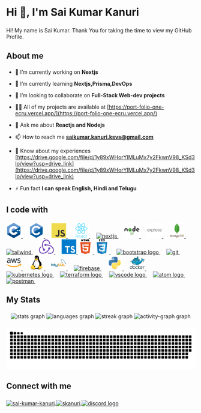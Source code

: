 <h1 align="left">Hi 👋, I'm Sai Kumar Kanuri</h1>

###

<p align="left">Hi! My name is Sai Kumar. Thank You for taking the time to view my GitHub Profile.</p>

###

<h2 align="left">About me</h2>

###

- 🔭 I’m currently working on **Nextjs**

- 🌱 I’m currently learning **Nextjs,Prisma,DevOps**

- 👯 I’m looking to collaborate on **Full-Stack Web-dev projects**

- 👨‍💻 All of my projects are available at [https://port-folio-one-ecru.vercel.app/](https://port-folio-one-ecru.vercel.app/)

- 💬 Ask me about **Reactjs and Nodejs**

- 📫 How to reach me **saikumar.kanuri.ksvs@gmail.com**

- 📄 Know about my experiences [https://drive.google.com/file/d/1y89xWHorYlMLuMx7y2FkwnV98_KSd3Io/view?usp=drive_link](https://drive.google.com/file/d/1y89xWHorYlMLuMx7y2FkwnV98_KSd3Io/view?usp=drive_link)

- ⚡ Fun fact **I can speak English, Hindi and Telugu**

###

<h2 align="left">I code with</h2>

###

<p align="left">
    <a href="https://www.w3schools.com/cpp/" target="_blank" rel="noreferrer">
        <img src="https://raw.githubusercontent.com/devicons/devicon/master/icons/cplusplus/cplusplus-original.svg"
            alt="cplusplus" width="40" height="40" />
    </a>
    <img width="12" />
    <a href="https://www.cprogramming.com/" target="_blank" rel="noreferrer">
        <img src="https://raw.githubusercontent.com/devicons/devicon/master/icons/c/c-original.svg" alt="c" width="40"
            height="40" />
    </a>
    <img width="12" />
    <a href="https://developer.mozilla.org/en-US/docs/Web/JavaScript" target="_blank" rel="noreferrer">
        <img src="https://raw.githubusercontent.com/devicons/devicon/master/icons/javascript/javascript-original.svg"
            alt="javascript" width="40" height="40" />
    </a>
    <img width="12" />
    <a href="https://reactjs.org/" target="_blank" rel="noreferrer">
        <img src="https://raw.githubusercontent.com/devicons/devicon/master/icons/react/react-original-wordmark.svg"
            alt="react" width="40" height="40" />
    </a>
    <img width="12" />
    <a href="https://nextjs.org/" target="_blank" rel="noreferrer">
        <img src="https://cdn.worldvectorlogo.com/logos/nextjs-2.svg" alt="nextjs" width="40" height="40" />
    </a>
    <img width="12" />
    <a href="https://nodejs.org" target="_blank" rel="noreferrer">
        <img src="https://raw.githubusercontent.com/devicons/devicon/master/icons/nodejs/nodejs-original-wordmark.svg"
            alt="nodejs" width="40" height="40" />
    </a>
    <img width="12" />
    <a href="https://expressjs.com" target="_blank" rel="noreferrer">
        <img src="https://raw.githubusercontent.com/devicons/devicon/master/icons/express/express-original-wordmark.svg"
            alt="express" width="40" height="40" />
    </a>
    <img width="12" />
    <a href="https://www.mongodb.com/" target="_blank" rel="noreferrer">
        <img src="https://raw.githubusercontent.com/devicons/devicon/master/icons/mongodb/mongodb-original-wordmark.svg"
            alt="mongodb" width="40" height="40" />
    </a>
    <img width="12" />
    <a href="https://tailwindcss.com/" target="_blank" rel="noreferrer">
        <img src="https://www.vectorlogo.zone/logos/tailwindcss/tailwindcss-icon.svg" alt="tailwind" width="40"
            height="40" />
    </a>
    <img width="12" />
    <a href="https://redux.js.org" target="_blank" rel="noreferrer">
        <img src="https://raw.githubusercontent.com/devicons/devicon/master/icons/redux/redux-original.svg" alt="redux"
            width="40" height="40" />
    </a>
    <img width="12" />
    <a href="https://www.typescriptlang.org/" target="_blank" rel="noreferrer">
        <img src="https://raw.githubusercontent.com/devicons/devicon/master/icons/typescript/typescript-original.svg"
            alt="typescript" width="40" height="40" />
    </a>
    <a href="https://www.w3.org/html/" target="_blank" rel="noreferrer">
        <img src="https://raw.githubusercontent.com/devicons/devicon/master/icons/html5/html5-original-wordmark.svg"
            alt="html5" width="40" height="40" />
    </a>
    <a href="https://www.w3schools.com/css/" target="_blank" rel="noreferrer">
        <img src="https://raw.githubusercontent.com/devicons/devicon/master/icons/css3/css3-original-wordmark.svg"
            alt="css3" width="40" height="40" />
    </a>
    <img width="12" />
    <a href="https://getbootstrap.com/" target="_blank" rel="noreferrer">
        <img src="https://cdn.jsdelivr.net/gh/devicons/devicon/icons/bootstrap/bootstrap-original.svg" height="40"
            width="40" alt="bootstrap logo" />
    </a>
    <img width="12" />
    <a href="https://git-scm.com/" target="_blank" rel="noreferrer">
        <img src="https://www.vectorlogo.zone/logos/git-scm/git-scm-icon.svg" alt="git" width="40" height="40" />
    </a>
    <img width="12" />
    <a href="https://aws.amazon.com" target="_blank" rel="noreferrer">
        <img src="https://raw.githubusercontent.com/devicons/devicon/master/icons/amazonwebservices/amazonwebservices-original-wordmark.svg"
            alt="aws" width="40" height="40" />
    </a>
    <img width="12" />
    <a href="https://www.linux.org/" target="_blank" rel="noreferrer">
        <img src="https://raw.githubusercontent.com/devicons/devicon/master/icons/linux/linux-original.svg" alt="linux"
            width="40" height="40" />
    </a>
    <img width="12" />
    <a href="https://www.mysql.com/" target="_blank" rel="noreferrer">
        <img src="https://raw.githubusercontent.com/devicons/devicon/master/icons/mysql/mysql-original-wordmark.svg"
            alt="mysql" width="40" height="40" />
    </a>
    <img width="12" />
    <a href="https://firebase.google.com/" target="_blank" rel="noreferrer">
        <img src="https://www.vectorlogo.zone/logos/firebase/firebase-icon.svg" alt="firebase" width="40" height="40" />
    </a>
    <img width="12" />
    <a href="https://www.python.org" target="_blank" rel="noreferrer">
        <img src="https://raw.githubusercontent.com/devicons/devicon/master/icons/python/python-original.svg"
            alt="python" width="40" height="40" />
    </a>
    <img width="12" />
    <a href="https://www.docker.com/" target="_blank" rel="noreferrer">
        <img src="https://raw.githubusercontent.com/devicons/devicon/master/icons/docker/docker-original-wordmark.svg"
            alt="docker" width="40" height="40" />
    </a>
    <img width="12" />
    <a href="" target="_blank" rel="noreferrer">
        <img src="https://cdn.jsdelivr.net/gh/devicons/devicon/icons/kubernetes/kubernetes-plain.svg" height="40"
            width="40" alt="kubernetes logo" />
    </a>
    <img width="12" />
    <a href="" target="_blank" rel="noreferrer">
        <img src="https://cdn.jsdelivr.net/gh/devicons/devicon/icons/terraform/terraform-original.svg" height="40"
            alt="terraform logo" />
    </a>
    <img width="12" />
    <a href="" target="_blank" rel="noreferrer">
        <img src="https://cdn.jsdelivr.net/gh/devicons/devicon/icons/vscode/vscode-original.svg" height="40"
            alt="vscode logo" />
    </a>
    <img width="12" />
    <a href="" target="_blank" rel="noreferrer">
        <img src="https://cdn.jsdelivr.net/gh/devicons/devicon/icons/atom/atom-original.svg" height="40"
            alt="atom logo" />
    </a>
    <img width="12" />
    <a href="https://postman.com" target="_blank" rel="noreferrer">
        <img src="https://www.vectorlogo.zone/logos/getpostman/getpostman-icon.svg" alt="postman" width="40"
            height="40" />
    </a>
    <img width="12" />
</p>


###

<h2 align="left">My Stats</h2>

###

<div align="center">
  <img src="https://github-readme-stats.vercel.app/api?username=Sai-Kumar-Kanuri&hide_title=false&hide_rank=false&show_icons=true&include_all_commits=true&count_private=true&disable_animations=false&theme=dracula&locale=en&hide_border=false&order=1" height="150" alt="stats graph"  />
  <img src="https://github-readme-stats.vercel.app/api/top-langs?username=Sai-Kumar-Kanuri&locale=en&hide_title=false&layout=compact&card_width=320&langs_count=5&theme=dracula&hide_border=false&order=2" height="150" alt="languages graph"  />
  <img src="https://streak-stats.demolab.com?user=Sai-Kumar-Kanuri&locale=en&mode=daily&theme=dracula&hide_border=false&border_radius=5&order=3" height="150" alt="streak graph"  />
  <img src="https://github-readme-activity-graph.vercel.app/graph?username=Sai-Kumar-Kanuri&radius=16&theme=react&area=true&order=5" height="300" alt="activity-graph graph"  />
</div>

###

<img src="https://raw.githubusercontent.com/Sai-Kumar-Kanuri/Sai-Kumar-Kanuri/output/snake.svg" alt="Snake animation" />

###

<h2 align="left">Connect with me</h2>

###

<p align="left">
    <a href="https://linkedin.com/in/sai-kumar-kanuri" target="blank"><img align="center"
            src="https://raw.githubusercontent.com/rahuldkjain/github-profile-readme-generator/master/src/images/icons/Social/linked-in-alt.svg"
            alt="sai-kumar-kanuri" height="30" width="40" />
    </a>
    <a href="https://www.leetcode.com/skanuri" target="blank"><img align="center"
            src="https://raw.githubusercontent.com/rahuldkjain/github-profile-readme-generator/master/src/images/icons/Social/leet-code.svg"
            alt="skanuri" height="30" width="40" />
    </a>
    <a href="https://linkedin.com/in/sai-kumar-kanuri" target="blank">
        <img align="center" src="https://raw.githubusercontent.com/maurodesouza/profile-readme-generator/master/src/assets/icons/social/discord/default.svg" width="40" height="30" alt="discord logo"  />
    </a>
</p>


###
